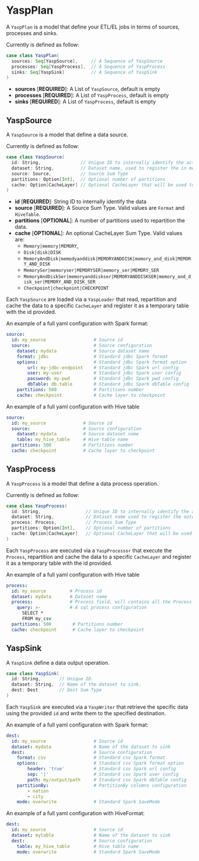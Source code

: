 # YaspPlan

A `YaspPlan` is a model that define your ETL/EL jobs in terms of sources, processes and sinks.

Currently is defined as follow:

```scala
case class YaspPlan(
  sources: Seq[YaspSource],     // A Sequence of YaspSource
  processes: Seq[YaspProcess],  // A Sequence of YaspProcess
  sinks: Seq[YaspSink]          // A Sequence of YaspSink
)
```

* **sources** [**REQUIRED**]: A List of `YaspSource`, default is empty
* **processes** [**REQUIRED**]: A List of `YaspProcess`, default is empty
* **sinks** [**REQUIRED**]: A List of `YaspProcess`, default is empty

## YaspSource

A `YaspSource` is a model that define a data source.

Currently is defined as follow:

```scala
case class YaspSource(
  id: String,               // Unique ID to internally identify the action
  dataset: String,          // Dataset name, used to register the in memory dataset
  source: Source,           // Source Sum Type
  partitions: Option[Int],  // Optional number of partitions 
  cache: Option[CacheLayer] // Optional CacheLayer that will be used to cache resulting data  
)
```

* **id** [**REQUIRED**]: String ID to internally identify the data
* **source** [**REQUIRED**]: A Source Sum Type. Valid values are `Format` and `HiveTable`.
* **partitions** [**OPTIONAL**]: A number of partitions used to repartition the data.
* **cache** [**OPTIONAL**]: An optional CacheLayer Sum Type. Valid values are:
    * `Memory|memory|MEMORY`,
    * `Disk|disk|DISK`
    * `MemoryAndDisk|memodyanddisk|MEMORYANDDISK|memory_and_disk|MEMORY_AND_DISK`
    * `MemorySer|memoryser|MEMORYSER|memory_ser|MEMORY_SER`
    * `MemoryAndDiskSer|memoryanddiskser|MEMORYANDDISKSER|memory_and_disk_ser|MEMORY_AND_DISK_SER`
    * `Checkpoint|checkpoint|CHECKPOINT`

Each `YaspSource` are loaded via a `YaspLoader` that read, repartition and cache the data to a specific `CacheLayer` and
register it as a temporary table with the id provided.

An example of a full yaml configuration with Spark format:

```yaml
source: 
  id: my_source                  # Source id
  source:                        # Source configuration
    dataset: mydata              # Source dataset name
    format: jdbc                 # Standard jdbc Spark format
    options:                     # Standard jdbc Spark format option
        url: my-jdbc-endpoint    # Standard jdbc Spark url config
        user: my-user            # Standard jdbc Spark user config
        password: my-pwd         # Standard jdbc Spark pwd config  
        dbTable: db.table        # Standard jdbc Spark dbTable config
    partitions: 500              # Partitions number
    cache: checkpoint            # Cache layer to checkpoint
```

An example of a full yaml configuration with Hive table

```yaml
source: 
  id: my_source              # Source id
  source:                    # Source configuration
    dataset: mydata          # Source dataset name
    table: my_hive_table     # Hive table name  
  partitions: 500            # Partitions number
  cache: checkpoint          # Cache layer to checkpoint
```

## YaspProcess

A `YaspProcess` is a model that define a data process operation.

Currently is defined as follow:

```scala
case class YaspProcess(
  id: String,                 // Unique ID to internally identify the action
  dataset: String,            // Dataset name used to register the outcome of the process
  process: Process,           // Process Sum Type
  partitions: Option[Int],    // Optional number of partitions
  cache: Option[CacheLayer]   // Optional CacheLayer that will be used to cache resulting dataframe
)
```

Each `YaspProcess` are executed via a `YaspProcessor` that execute the `Process`, repartition and cache the data to a
specific `CacheLayer` and register it as a temporary table with the id provided.

An example of a full yaml configuration with Hive table

```yaml
process: 
  id: my_source         # Process id
  dataset: mydata       # Dataset name
  process:              # Process field, will contains all the Process configuration to transform the data
    query: >-           # A sql process configuration
      SELECT * 
      FROM my_csv  
  partitions: 500        # Partitions number
  cache: checkpoint      # Cache layer to checkpoint
```

## YaspSink

A `YaspSink` define a data output operation.

```scala
case class YaspSink(
  id: String,       // Unique ID.
  dataset: String,  // Name of the dataset to sink.
  dest: Dest        // Dest Sum Type
)
```

Each `YaspSink` are executed via a `YaspWriter` that retrieve the specific data using the provided `id` and write them
to the specified destination.

An example of a full yaml configuration with Spark format:

```yaml
dest: 
  id: my_source                  # Source id
  dataset: mydata                # Name of the dataset to sink
  dest:                          # Source configuration
    format: csv                  # Standard csv Spark format
    options:                     # Standard csv Spark format option
        header: 'true'           # Standard csv Spark url config
        sep: '|'                 # Standard csv Spark user config
        path: my/output/path     # Standard csv Spark dbTable config
    partitionBy:                 # PartitionBy columns configuration
        - nation                 
        - city
    mode: overwrite              # Standard Spark SaveMode
```

An example of a full yaml configuration with HiveFormat:

```yaml
dest: 
  id: my_source                  # Source id
  dataset: mytable               # Name of the dataset to sink
  dest:                          # Source configuration
    table: my_hive_table         # Hive table name
    mode: overwrite              # Standard Spark SaveMode
```
